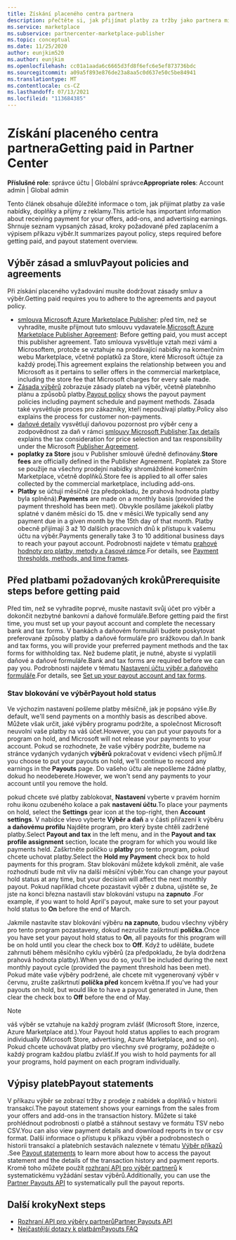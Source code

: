 ```yaml
---
title: Získání placeného centra partnera
description: přečtěte si, jak přijímat platby za tržby jako partnera microsoftu, jako je například prostřednictvím komerčních nabídek marketplace, motivačních programů a Cloud Solution Provider programu. Zahrnuje zásady pro výběr, stav blokování a výběr příkazů.
ms.service: marketplace
ms.subservice: partnercenter-marketplace-publisher
ms.topic: conceptual
ms.date: 11/25/2020
author: eunjkim520
ms.author: eunjkim
ms.openlocfilehash: cc01a1aada6c6665d3fd8f6efc6e5ef873736bdc
ms.sourcegitcommit: a09a5f893e876de23a8aa5c0d637e50c5be84941
ms.translationtype: MT
ms.contentlocale: cs-CZ
ms.lasthandoff: 07/13/2021
ms.locfileid: "113684385"
---
```

# <a name="getting-paid-in-partner-center"></a><span data-ttu-id="906a5-104">Získání placeného centra partnera</span><span class="sxs-lookup"><span data-stu-id="906a5-104">Getting paid in Partner Center</span></span>

<span data-ttu-id="906a5-105">**Příslušné role**: správce účtu | Globální správce</span><span class="sxs-lookup"><span data-stu-id="906a5-105">**Appropriate roles**: Account admin | Global admin</span></span>

<span data-ttu-id="906a5-106">Tento článek obsahuje důležité informace o tom, jak přijímat platby za vaše nabídky, doplňky a příjmy z reklamy.</span><span class="sxs-lookup"><span data-stu-id="906a5-106">This article has important information about receiving payment for your offers, add-ons, and advertising earnings.</span></span> <span data-ttu-id="906a5-107">Shrnuje seznam vypsaných zásad, kroky požadované před zaplacením a výpisem příkazu výběr.</span><span class="sxs-lookup"><span data-stu-id="906a5-107">It summarizes payout policy, steps required before getting paid, and payout statement overview.</span></span>

## <a name="payout-policies-and-agreements"></a><span data-ttu-id="906a5-108">Výběr zásad a smluv</span><span class="sxs-lookup"><span data-stu-id="906a5-108">Payout policies and agreements</span></span>

<span data-ttu-id="906a5-109">Při získání placeného vyžadování musíte dodržovat zásady smluv a výběr.</span><span class="sxs-lookup"><span data-stu-id="906a5-109">Getting paid requires you to adhere to the agreements and payout policy.</span></span>

- <span data-ttu-id="906a5-110">[smlouva Microsoft Azure Marketplace Publisher](/legal/marketplace/msft-publisher-agreement): před tím, než se vyhradíte, musíte přijmout tuto smlouvu vydavatele.</span><span class="sxs-lookup"><span data-stu-id="906a5-110">[Microsoft Azure Marketplace Publisher Agreement](/legal/marketplace/msft-publisher-agreement):  Before getting paid, you must accept this publisher agreement.</span></span> <span data-ttu-id="906a5-111">Tato smlouva vysvětluje vztah mezi vámi a Microsoftem, protože se vztahuje na prodávající nabídky na komerčním webu Marketplace, včetně poplatků za Store, které Microsoft účtuje za každý prodej.</span><span class="sxs-lookup"><span data-stu-id="906a5-111">This agreement explains the relationship between you and Microsoft as it pertains to seller offers in the commercial marketplace, including the store fee that Microsoft charges for every sale made.</span></span>
- <span data-ttu-id="906a5-112">[Zásada výběrů](payout-policy-details.md) zobrazuje zásady plateb na výběr, včetně platebního plánu a způsobů platby.</span><span class="sxs-lookup"><span data-stu-id="906a5-112">[Payout policy](payout-policy-details.md) shows the payout payment policies including payment schedule and payment methods.</span></span> <span data-ttu-id="906a5-113">Zásada také vysvětluje proces pro zákazníky, kteří nepoužívají platby.</span><span class="sxs-lookup"><span data-stu-id="906a5-113">Policy also explains the process for customer non-payments.</span></span>
- <span data-ttu-id="906a5-114">[daňové detaily](tax-details-marketplace.md) vysvětlují daňovou pozornost pro výběr ceny a zodpovědnost za daň v rámci [smlouvy Microsoft Publisher](/legal/marketplace/msft-publisher-agreement).</span><span class="sxs-lookup"><span data-stu-id="906a5-114">[Tax details](tax-details-marketplace.md) explains the tax consideration for price selection and tax responsibility under the Microsoft [Publisher Agreement](/legal/marketplace/msft-publisher-agreement).</span></span>
- <span data-ttu-id="906a5-115">**poplatky za Store** jsou v Publisher smlouvě úředně definovány.</span><span class="sxs-lookup"><span data-stu-id="906a5-115">**Store fees** are officially defined in the Publisher Agreement.</span></span> <span data-ttu-id="906a5-116">Poplatek za Store se použije na všechny prodejní nabídky shromážděné komerčním Marketplace, včetně doplňků.</span><span class="sxs-lookup"><span data-stu-id="906a5-116">Store fee is applied to all offer sales collected by the commercial marketplace, including add-ons.</span></span>
- <span data-ttu-id="906a5-117">**Platby** se účtují měsíčně (za předpokladu, že prahová hodnota platby byla splněná).</span><span class="sxs-lookup"><span data-stu-id="906a5-117">**Payments** are made on a monthly basis (provided the payment threshold has been met).</span></span> <span data-ttu-id="906a5-118">Obvykle posíláme jakékoli platby splatné v daném měsíci do 15. dne v měsíci.</span><span class="sxs-lookup"><span data-stu-id="906a5-118">We typically send any payment due in a given month by the 15th day of that month.</span></span> <span data-ttu-id="906a5-119">Platby obecně přijímají 3 až 10 dalších pracovních dnů k přístupu k vašemu účtu na výběr.</span><span class="sxs-lookup"><span data-stu-id="906a5-119">Payments generally take 3 to 10 additional business days to reach your payout account.</span></span> <span data-ttu-id="906a5-120">Podrobnosti najdete v tématu [prahové hodnoty pro platby, metody a časové rámce](payment-thresholds-methods-timeframes.md).</span><span class="sxs-lookup"><span data-stu-id="906a5-120">For details, see [Payment thresholds, methods, and time frames](payment-thresholds-methods-timeframes.md).</span></span>

## <a name="prerequisite-steps-before-getting-paid"></a><span data-ttu-id="906a5-121">Před platbami požadovaných kroků</span><span class="sxs-lookup"><span data-stu-id="906a5-121">Prerequisite steps before getting paid</span></span>

<span data-ttu-id="906a5-122">Před tím, než se vyhradíte poprvé, musíte nastavit svůj účet pro výběr a dokončit nezbytné bankovní a daňové formuláře.</span><span class="sxs-lookup"><span data-stu-id="906a5-122">Before getting paid the first time, you must set up your payout account and complete the necessary bank and tax forms.</span></span> <span data-ttu-id="906a5-123">V bankách a daňovém formuláři budete poskytovat preferované způsoby platby a daňové formuláře pro srážkovou daň.</span><span class="sxs-lookup"><span data-stu-id="906a5-123">In bank and tax forms, you will provide your preferred payment methods and the tax forms for withholding tax.</span></span> <span data-ttu-id="906a5-124">Než budeme platit, je nutné, abyste si vyplatili daňové a daňové formuláře.</span><span class="sxs-lookup"><span data-stu-id="906a5-124">Bank and tax forms are required before we can pay you.</span></span> <span data-ttu-id="906a5-125">Podrobnosti najdete v tématu [Nastavení účtu výběr a daňového formuláře](set-up-your-payout-account.md).</span><span class="sxs-lookup"><span data-stu-id="906a5-125">For details, see [Set up your payout account and tax forms](set-up-your-payout-account.md).</span></span>

### <a name="payout-hold-status"></a><span data-ttu-id="906a5-126">Stav blokování ve výběr</span><span class="sxs-lookup"><span data-stu-id="906a5-126">Payout hold status</span></span>

<span data-ttu-id="906a5-127">Ve výchozím nastavení pošleme platby měsíčně, jak je popsáno výše.</span><span class="sxs-lookup"><span data-stu-id="906a5-127">By default, we'll send payments on a monthly basis as described above.</span></span> <span data-ttu-id="906a5-128">Můžete však určit, jaké výběry programu podržíte, a společnost Microsoft neuvolní vaše platby na váš účet.</span><span class="sxs-lookup"><span data-stu-id="906a5-128">However, you can put your payouts for a program on hold, and Microsoft will not release your payments to your account.</span></span> <span data-ttu-id="906a5-129">Pokud se rozhodnete, že vaše výběry podržíte, budeme na stránce vydaných vydaných **výběrů** pokračovat v evidenci všech příjmů.</span><span class="sxs-lookup"><span data-stu-id="906a5-129">If you choose to put your payouts on hold, we'll continue to record any earnings in the **Payouts** page.</span></span> <span data-ttu-id="906a5-130">Do vašeho účtu ale nepošleme žádné platby, dokud ho neodeberete.</span><span class="sxs-lookup"><span data-stu-id="906a5-130">However, we won't send any payments to your account until you remove the hold.</span></span>

<span data-ttu-id="906a5-131">pokud chcete své platby zablokovat, **Nastavení** vyberte v pravém horním rohu ikonu ozubeného kolace a pak **nastavení účtu**.</span><span class="sxs-lookup"><span data-stu-id="906a5-131">To place your payments on hold, select the **Settings** gear icon at the top-right, then **Account settings**.</span></span> <span data-ttu-id="906a5-132">V nabídce vlevo vyberte **Výběr a daň** a v části přiřazení k výběru **a daňovému profilu** Najděte program, pro který byste chtěli zadržené platby.</span><span class="sxs-lookup"><span data-stu-id="906a5-132">Select **Payout and tax** in the left menu, and in the **Payout and tax profile assignment** section, locate the program for which you would like payments held.</span></span> <span data-ttu-id="906a5-133">Zaškrtněte políčko u **platby** pro tento program, pokud chcete uchovat platby.</span><span class="sxs-lookup"><span data-stu-id="906a5-133">Select the **Hold my Payment** check box to hold payments for this program.</span></span> <span data-ttu-id="906a5-134">Stav blokování můžete kdykoli změnit, ale vaše rozhodnutí bude mít vliv na další měsíční výběr.</span><span class="sxs-lookup"><span data-stu-id="906a5-134">You can change your payout hold status at any time, but your decision will affect the next monthly payout.</span></span> <span data-ttu-id="906a5-135">Pokud například chcete pozastavit výběr z dubna, ujistěte se, že jste na konci března nastavili stav blokování vstupu na **zapnuto** .</span><span class="sxs-lookup"><span data-stu-id="906a5-135">For example, if you want to hold April's payout, make sure to set your payout hold status to **On** before the end of March.</span></span>

<span data-ttu-id="906a5-136">Jakmile nastavíte stav blokování výběru **na zapnuto**, budou všechny výběry pro tento program pozastaveny, dokud nezrušíte zaškrtnutí **políčka.**</span><span class="sxs-lookup"><span data-stu-id="906a5-136">Once you have set your payout hold status to **On**, all payouts for this program will be on hold until you clear the check box to **Off**.</span></span> <span data-ttu-id="906a5-137">Když to uděláte, budete zahrnuti během měsíčního cyklu výběrů (za předpokladu, že byla dodržena prahová hodnota platby).</span><span class="sxs-lookup"><span data-stu-id="906a5-137">When you do so, you'll be included during the next monthly payout cycle (provided the payment threshold has been met).</span></span> <span data-ttu-id="906a5-138">Pokud máte vaše výběry podržené, ale chcete mít vygenerovaný výběr v červnu, zrušte zaškrtnutí **políčka před** koncem května.</span><span class="sxs-lookup"><span data-stu-id="906a5-138">If you've had your payouts on hold, but would like to have a payout generated in June, then clear the check box to **Off** before the end of May.</span></span>

>[!Note]
> <span data-ttu-id="906a5-139">váš výběr se vztahuje na každý program zvlášť (Microsoft Store, inzerce, Azure Marketplace atd.).</span><span class="sxs-lookup"><span data-stu-id="906a5-139">Your Payout hold status applies to each program individually (Microsoft Store, advertising, Azure Marketplace, and so on).</span></span> <span data-ttu-id="906a5-140">Pokud chcete uchovávat platby pro všechny své programy, požádejte o každý program každou platbu zvlášť.</span><span class="sxs-lookup"><span data-stu-id="906a5-140">If you wish to hold payments for all your programs, hold payment on each program individually.</span></span>

## <a name="payout-statements"></a><span data-ttu-id="906a5-141">Výpisy plateb</span><span class="sxs-lookup"><span data-stu-id="906a5-141">Payout statements</span></span>

<span data-ttu-id="906a5-142">V příkazu výběr se zobrazí tržby z prodeje z nabídek a doplňků v historii transakcí.</span><span class="sxs-lookup"><span data-stu-id="906a5-142">The payout statement shows your earnings from the sales from your offers and add-ons in the transaction history.</span></span> <span data-ttu-id="906a5-143">Můžete si také prohlédnout podrobnosti o platbě a stáhnout sestavy ve formátu TSV nebo CSV.</span><span class="sxs-lookup"><span data-stu-id="906a5-143">You can also view payment details and download reports in tsv or csv format.</span></span> <span data-ttu-id="906a5-144">Další informace o přístupu k příkazu výběr a podrobnostech o historii transakcí a platebních sestavách naleznete v tématu [Výběr příkazů](payout-statement.md) .</span><span class="sxs-lookup"><span data-stu-id="906a5-144">See [Payout statements](payout-statement.md) to learn more about how to access the payout statement and the details of the transaction history and payment reports.</span></span> <span data-ttu-id="906a5-145">Kromě toho můžete použít [rozhraní API pro výběr partnerů](https://apidocs.microsoft.com/services/partnerpayouts) k systematickému vyžádání sestav výběrů.</span><span class="sxs-lookup"><span data-stu-id="906a5-145">Additionally, you can use the [Partner Payouts API](https://apidocs.microsoft.com/services/partnerpayouts) to systematically pull the payout reports.</span></span>

## <a name="next-steps"></a><span data-ttu-id="906a5-146">Další kroky</span><span class="sxs-lookup"><span data-stu-id="906a5-146">Next steps</span></span>

- [<span data-ttu-id="906a5-147">Rozhraní API pro výběry partnerů</span><span class="sxs-lookup"><span data-stu-id="906a5-147">Partner Payouts API</span></span>](https://apidocs.microsoft.com/services/partnerpayouts)
- [<span data-ttu-id="906a5-148">Nejčastější dotazy k platbám</span><span class="sxs-lookup"><span data-stu-id="906a5-148">Payouts FAQ</span></span>](payout-faq.yml)
